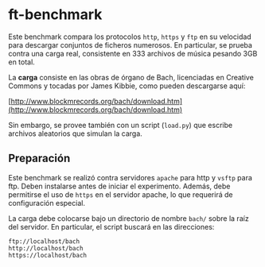 # ft-benchmark

Este benchmark compara los protocolos `http`, `https` y `ftp` en su velocidad
para descargar conjuntos de ficheros numerosos. En particular, se prueba contra
una carga real, consistente en 333 archivos de música pesando 3GB en total.

La **carga** consiste en las obras de órgano de Bach, licenciadas en Creative
Commons y
tocadas por James Kibbie, como pueden descargarse aquí:

[http://www.blockmrecords.org/bach/download.htm](http://www.blockmrecords.org/bach/download.htm)

Sin embargo, se provee también con un script (`load.py`) que escribe archivos
aleatorios que simulan la carga.


## Preparación

Este benchmark se realizó contra servidores `apache` para http y `vsftp` para
ftp. Deben instalarse antes de iniciar el experimento. Además, debe permitirse
el uso de `https` en el servidor apache, lo que requerirá de configuración
especial.

La carga debe colocarse bajo un directorio de nombre `bach/` sobre la raíz del
servidor. En particular, el script buscará en las direcciones:

```
ftp://localhost/bach
http://localhost/bach
https://localhost/bach
```
